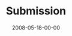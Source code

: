 ---
layout: message
category: message
series: "RIQ"
title: "Submission"
date: 2008-05-18-00-00
message_id: 498
audio: "http://s3.amazonaws.com/crossroadsaudiomessages/RIQ_02_Submission_05-18-08_Tome_webaudio.mp3"
audio-duration: "37:08"
description: "Relationally Intelligent people understand how to submit. "
video: "http://s3.amazonaws.com/crossroadsvideomessages/RIQ2.mp4"
video-duration: "34:17"
video-image: "http://s3.amazonaws.com/crossroads-media/images/legacy/content/RIQ2-still.jpg"
notes-description: "Study notes for week two of RIQ."
notes: "http://s3.amazonaws.com/crossroads-media/media/legacy/documents/SN_5-17-18-08.pdf"
notes-title: "RIQ&#58; Submission"
program: "http://s3.amazonaws.com/crossroads-media/media/legacy/documents/0517_18Program.pdf"
explicit: "N"
---